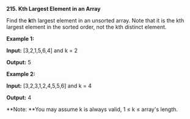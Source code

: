 **215. Kth Largest Element in an Array**

Find the **k**th largest element in an unsorted array. Note that it is the kth largest element in the sorted order, not the kth distinct element.

**Example 1:**

**Input:** [3,2,1,5,6,4] and k = 2

**Output:** 5

**Example 2:**

**Input:** [3,2,3,1,2,4,5,5,6] and k = 4

**Output:** 4

**Note: **You may assume k is always valid, 1 ≤ k ≤ array's length.
